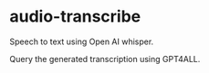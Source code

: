 # audio-transcribe

Speech to text using Open AI whisper.

Query the generated transcription using GPT4ALL.
